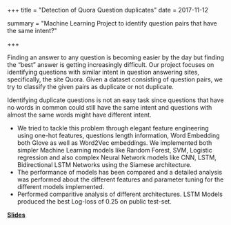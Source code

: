 +++
title = "Detection of Quora Question duplicates"
date = 2017-11-12

summary = "Machine Learning Project to identify question pairs that have the same intent?"

+++

Finding an answer to any question is becoming easier by the day but finding the “best” answer is getting increasingly difficult. Our project focuses on identifying questions with similar intent in question answering sites, specifically, the site Quora. Given a dataset consisting of question pairs, we try to classify the given pairs as duplicate or not duplicate. 

Identifying duplicate questions is not an easy task since questions that have no words in common could still have the same intent and questions with almost the same words might have different intent. 

  * We tried to tackle this problem through elegant feature engineering using one-hot features, questions length information, Word Embedding both Glove as well as Word2Vec embeddings. We implemented both simpler Machine Learning models like Random Forest, SVM, Logistic regression and also complex Neural Network models like CNN, LSTM, Bidirectional LSTM Networks using the Siamese architecture. 
  * The performance of models has been compared and a detailed analysis was performed about the different features and parameter tuning for the different models implemented.
  * Performed comparitive analysis of different architectures. LSTM Models produced the best Log-loss of 0.25 on public test-set.
  
 **[Slides](https://www.slideshare.net/JayavardhanReddyPedd/duplicatequoraquestiondetection)**




